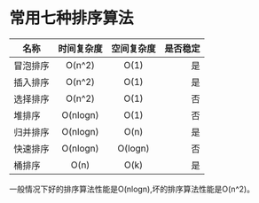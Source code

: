 #  常用七种排序算法

名称 | 时间复杂度 | 空间复杂度| 是否稳定
---|:--:|:--:|---:
冒泡排序 | O(n^2)  | O(1) |  是
插入排序 | O(n^2)  | O(1) |  是
选择排序 | O(n^2)  | O(1) |  否
堆排序  | O(nlogn) | O(1) |  否
归并排序 | O(nlogn) | O(n) |  是
快速排序 | O(nlogn) | O(logn) |  否
桶排序   | O(n)  | O(k)  |  是

一般情况下好的排序算法性能是O(nlogn),坏的排序算法性能是O(n^2)。